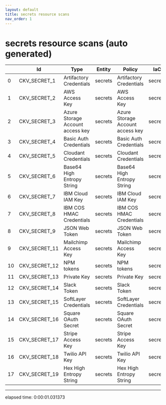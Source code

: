```yaml
---
layout: default
title: secrets resource scans
nav_order: 1
---
```


# secrets resource scans (auto generated)

|    | Id            | Type                             | Entity   | Policy                           | IaC     |
|----|---------------|----------------------------------|----------|----------------------------------|---------|
|  0 | CKV_SECRET_1  | Artifactory Credentials          | secrets  | Artifactory Credentials          | secrets |
|  1 | CKV_SECRET_2  | AWS Access Key                   | secrets  | AWS Access Key                   | secrets |
|  2 | CKV_SECRET_3  | Azure Storage Account access key | secrets  | Azure Storage Account access key | secrets |
|  3 | CKV_SECRET_4  | Basic Auth Credentials           | secrets  | Basic Auth Credentials           | secrets |
|  4 | CKV_SECRET_5  | Cloudant Credentials             | secrets  | Cloudant Credentials             | secrets |
|  5 | CKV_SECRET_6  | Base64 High Entropy String       | secrets  | Base64 High Entropy String       | secrets |
|  6 | CKV_SECRET_7  | IBM Cloud IAM Key                | secrets  | IBM Cloud IAM Key                | secrets |
|  7 | CKV_SECRET_8  | IBM COS HMAC Credentials         | secrets  | IBM COS HMAC Credentials         | secrets |
|  8 | CKV_SECRET_9  | JSON Web Token                   | secrets  | JSON Web Token                   | secrets |
|  9 | CKV_SECRET_11 | Mailchimp Access Key             | secrets  | Mailchimp Access Key             | secrets |
| 10 | CKV_SECRET_12 | NPM tokens                       | secrets  | NPM tokens                       | secrets |
| 11 | CKV_SECRET_13 | Private Key                      | secrets  | Private Key                      | secrets |
| 12 | CKV_SECRET_14 | Slack Token                      | secrets  | Slack Token                      | secrets |
| 13 | CKV_SECRET_15 | SoftLayer Credentials            | secrets  | SoftLayer Credentials            | secrets |
| 14 | CKV_SECRET_16 | Square OAuth Secret              | secrets  | Square OAuth Secret              | secrets |
| 15 | CKV_SECRET_17 | Stripe Access Key                | secrets  | Stripe Access Key                | secrets |
| 16 | CKV_SECRET_18 | Twilio API Key                   | secrets  | Twilio API Key                   | secrets |
| 17 | CKV_SECRET_19 | Hex High Entropy String          | secrets  | Hex High Entropy String          | secrets |


---


elapsed time: 0:00:01.031373
